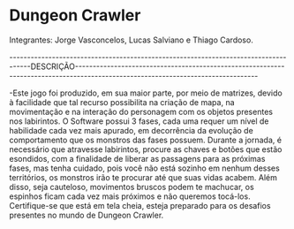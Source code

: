 # Dungeon Crawler
Integrantes: Jorge Vasconcelos, Lucas Salviano e Thiago Cardoso.

 ------------------------------------------------------------------------------------DESCRIÇÃO---------------------------------------------------------------------------------------------------------------------------------

-Este jogo foi produzido, em sua maior parte, por meio de matrizes, devido à facilidade que tal recurso possibilita na criação de mapa, na movimentação e na interação do personagem com os objetos presentes nos labirintos.  O Software possui 3 fases, cada uma requer um nível de habilidade cada vez mais apurado, em decorrência da evolução de comportamento que os monstros das fases possuem. Durante a jornada, é necessário que atravesse labirintos, procure as chaves e botões que estão esondidos, com a finalidade de liberar as passagens para as próximas fases, mas tenha cuidado, pois você não está sozinho em nenhum desses territórios, os monstros irão te procurar até que suas vidas acabem. Além disso, seja cauteloso, movimentos bruscos podem te machucar, os espinhos ficam cada vez mais próximos e não queremos tocá-los. Certifique-se que está em tela cheia, esteja preparado para os desafios presentes no mundo de Dungeon Crawler.
